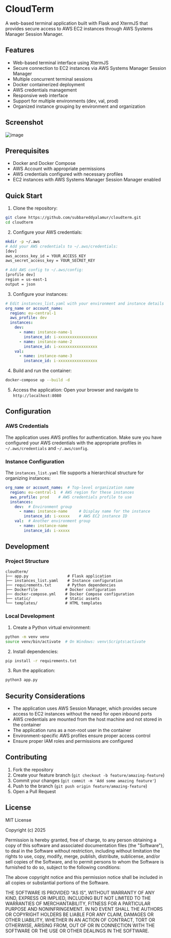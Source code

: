 # CloudTerm

A web-based terminal application built with Flask and XtermJS that provides secure access to AWS EC2 instances through AWS Systems Manager Session Manager.

## Features

- Web-based terminal interface using XtermJS
- Secure connection to EC2 instances via AWS Systems Manager Session Manager
- Multiple concurrent terminal sessions
- Docker containerized deployment
- AWS credentials management
- Responsive web interface
- Support for multiple environments (dev, val, prod)
- Organized instance grouping by environment and organization

## Screenshot
![image](https://github.com/user-attachments/assets/d47373c7-fd78-4290-9f70-c5f45d6f8f10)

## Prerequisites

- Docker and Docker Compose
- AWS Account with appropriate permissions
- AWS credentials configured with necessary profiles
- EC2 instances with AWS Systems Manager Session Manager enabled

## Quick Start

1. Clone the repository:
```bash
git clone https://github.com/subbareddyalamur/cloudterm.git
cd cloudterm
```

2. Configure your AWS credentials:
```bash
mkdir -p ~/.aws
# Add your AWS credentials to ~/.aws/credentials:
[dev]
aws_access_key_id = YOUR_ACCESS_KEY
aws_secret_access_key = YOUR_SECRET_KEY

# Add AWS config to ~/.aws/config:
[profile dev]
region = us-east-1
output = json
```

3. Configure your instances:
```yaml
# Edit instances_list.yaml with your environment and instance details
org_name or account_name:
  region: eu-central-1
  aws_profile: dev
  instances:
    dev:
      - name: instance-name-1
        instance_id: i-xxxxxxxxxxxxxxxxx
      - name: instance-name-2
        instance_id: i-xxxxxxxxxxxxxxxxx
    val:
      - name: instance-name-3
        instance_id: i-xxxxxxxxxxxxxxxxx
```

4. Build and run the container:
```bash
docker-compose up --build -d
```

5. Access the application:
Open your browser and navigate to `http://localhost:8080`

## Configuration

### AWS Credentials

The application uses AWS profiles for authentication. Make sure you have configured your AWS credentials with the appropriate profiles in `~/.aws/credentials` and `~/.aws/config`.

### Instance Configuration

The `instances_list.yaml` file supports a hierarchical structure for organizing instances:

```yaml
org_name or account_name:  # Top-level organization name
  region: eu-central-1  # AWS region for these instances
  aws_profile: prod    # AWS credentials profile to use
  instances:
    dev:  # Environment group
      - name: instance-name     # Display name for the instance
        instance_id: i-xxxxx    # AWS EC2 instance ID
    val:  # Another environment group
      - name: instance-name
        instance_id: i-xxxxx
```

## Development

### Project Structure

```
cloudterm/
├── app.py                 # Flask application
├── instances_list.yaml    # Instance configuration
├── requirements.txt       # Python dependencies
├── Dockerfile            # Docker configuration
├── docker-compose.yml    # Docker Compose configuration
├── static/               # Static assets
└── templates/            # HTML templates
```

### Local Development

1. Create a Python virtual environment:
```bash
python -m venv venv
source venv/bin/activate  # On Windows: venv\Scripts\activate
```

2. Install dependencies:
```bash
pip install -r requirements.txt
```

3. Run the application:
```bash
python3 app.py
```

## Security Considerations

- The application uses AWS Session Manager, which provides secure access to EC2 instances without the need for open inbound ports
- AWS credentials are mounted from the host machine and not stored in the container
- The application runs as a non-root user in the container
- Environment-specific AWS profiles ensure proper access control
- Ensure proper IAM roles and permissions are configured

## Contributing

1. Fork the repository
2. Create your feature branch (`git checkout -b feature/amazing-feature`)
3. Commit your changes (`git commit -m 'Add some amazing feature'`)
4. Push to the branch (`git push origin feature/amazing-feature`)
5. Open a Pull Request

## License

MIT License

Copyright (c) 2025

Permission is hereby granted, free of charge, to any person obtaining a copy
of this software and associated documentation files (the "Software"), to deal
in the Software without restriction, including without limitation the rights
to use, copy, modify, merge, publish, distribute, sublicense, and/or sell
copies of the Software, and to permit persons to whom the Software is
furnished to do so, subject to the following conditions:

The above copyright notice and this permission notice shall be included in all
copies or substantial portions of the Software.

THE SOFTWARE IS PROVIDED "AS IS", WITHOUT WARRANTY OF ANY KIND, EXPRESS OR
IMPLIED, INCLUDING BUT NOT LIMITED TO THE WARRANTIES OF MERCHANTABILITY,
FITNESS FOR A PARTICULAR PURPOSE AND NONINFRINGEMENT. IN NO EVENT SHALL THE
AUTHORS OR COPYRIGHT HOLDERS BE LIABLE FOR ANY CLAIM, DAMAGES OR OTHER
LIABILITY, WHETHER IN AN ACTION OF CONTRACT, TORT OR OTHERWISE, ARISING FROM,
OUT OF OR IN CONNECTION WITH THE SOFTWARE OR THE USE OR OTHER DEALINGS IN THE
SOFTWARE.
